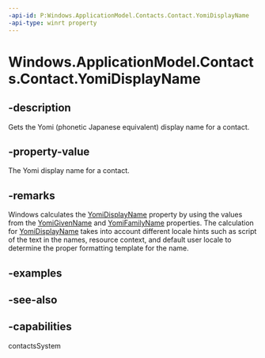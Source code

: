 ```yaml
---
-api-id: P:Windows.ApplicationModel.Contacts.Contact.YomiDisplayName
-api-type: winrt property
---
```


<!-- Property syntax
public string YomiDisplayName { get; }
-->

# Windows.ApplicationModel.Contacts.Contact.YomiDisplayName

## -description
Gets the Yomi (phonetic Japanese equivalent) display name for a contact.

## -property-value
The Yomi display name for a contact.

## -remarks
Windows calculates the [YomiDisplayName](contact_yomidisplayname.md) property by using the values from the [YomiGivenName](contact_yomigivenname.md) and [YomiFamilyName](contact_yomifamilyname.md) properties. The calculation for [YomiDisplayName](contact_yomidisplayname.md) takes into account different locale hints such as script of the text in the names, resource context, and default user locale to determine the proper formatting template for the name.

## -examples

## -see-also

## -capabilities
contactsSystem
